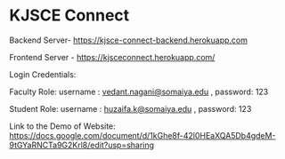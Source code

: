 # KJSCE Connect

Backend Server- https://kjsce-connect-backend.herokuapp.com



Frontend Server - https://kjsceconnect.herokuapp.com/

Login Credentials:

Faculty Role:
username : vedant.nagani@somaiya.edu ,
password: 123

Student Role:
username : huzaifa.k@somaiya.edu ,
password: 123

Link to the Demo of Website: https://docs.google.com/document/d/1kGhe8f-42l0HEaXQA5Db4gdeM-9tGYaRNCTa9G2Krl8/edit?usp=sharing

